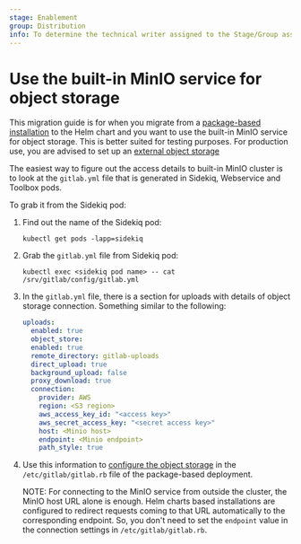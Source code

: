 ```yaml
---
stage: Enablement
group: Distribution
info: To determine the technical writer assigned to the Stage/Group associated with this page, see https://about.gitlab.com/handbook/engineering/ux/technical-writing/#designated-technical-writers
---
```


# Use the built-in MinIO service for object storage

This migration guide is for when you migrate from a
[package-based installation](package_to_helm.md) to the Helm chart and you want
to use the built-in MinIO service for object storage. This is better suited
for testing purposes. For production use, you are advised to set up an
[external object storage](../../advanced/external-object-storage/index.md)

The easiest way to figure out the access details to built-in MinIO cluster is to
look at the `gitlab.yml` file that is generated in Sidekiq, Webservice and
Toolbox pods.

To grab it from the Sidekiq pod:

1. Find out the name of the Sidekiq pod:

   ```shell
   kubectl get pods -lapp=sidekiq
   ```

1. Grab the `gitlab.yml` file from Sidekiq pod:

   ```shell
   kubectl exec <sidekiq pod name> -- cat /srv/gitlab/config/gitlab.yml
   ```

1. In the `gitlab.yml` file, there is a section for uploads with details of
   object storage connection. Something similar to the following:

   ```yaml
   uploads:
     enabled: true
     object_store:
     enabled: true
     remote_directory: gitlab-uploads
     direct_upload: true
     background_upload: false
     proxy_download: true
     connection:
       provider: AWS
       region: <S3 region>
       aws_access_key_id: "<access key>"
       aws_secret_access_key: "<secret access key>"
       host: <Minio host>
       endpoint: <Minio endpoint>
       path_style: true
   ```

1. Use this information to
   [configure the object storage](https://docs.gitlab.com/ee/administration/uploads.html#s3-compatible-connection-settings)
   in the `/etc/gitlab/gitlab.rb` file of the package-based deployment.

   NOTE:
   For connecting to the MinIO service from outside the cluster, the
   MinIO host URL alone is enough. Helm charts based installations are
   configured to redirect requests coming to that URL automatically to the
   corresponding endpoint. So, you don't need to set the `endpoint` value
   in the connection settings in `/etc/gitlab/gitlab.rb`.
